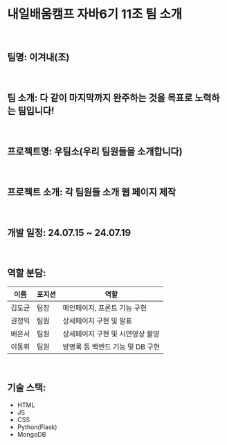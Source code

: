 # 내일배움캠프 자바6기 11조 팀 소개
<br>

## 팀명: 이겨내(조)
<br>

## 팀 소개: 다 같이 마지막까지 완주하는 것을 목표로 노력하는 팀입니다!
<br>

## 프로젝트명: 우팀소(우리 팀원들을 소개합니다)
<br>

## 프로젝트 소개: 각 팀원들 소개 웹 페이지 제작
<br>

## 개발 일정: 24.07.15 ~ 24.07.19
<br>

## 역할 분담: 
| 이름 | 포지션 | 역할 |
|----------|----------|----------|
| 김도균   | 팀장   | 메인페이지, 프론트 기능 구현   |
| 권정익   | 팀원   | 상세페이지 구현 및 발표   |
| 배은서   | 팀원   | 상세페이지 구현 및 시연영상 촬영   |
| 이동휘  | 팀원  | 방명록 등 백엔드 기능 및 DB 구현  |
<br>

## 기술 스택:
- HTML
- JS
- CSS
- Python(Flask)
- MongoDB
<br>
  


